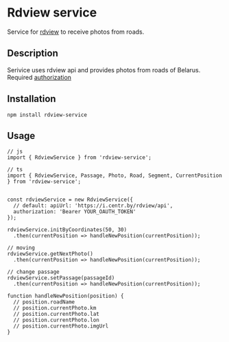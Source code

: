 # Rdview service

Service for [rdview](https://i.centr.by/rdview) to receive photos from roads.

## Description

Serivice uses rdview api and provides photos from roads of Belarus. Required [authorization](https://i.centr.by/oauth/)

## Installation

```
npm install rdview-service
```

## Usage

```
// js
import { RdviewService } from 'rdview-service';

// ts
import { RdviewService, Passage, Photo, Road, Segment, CurrentPosition } from 'rdview-service';


const rdviewService = new RdviewService({
  // default: apiUrl: 'https://i.centr.by/rdview/api',
  authorization: 'Bearer YOUR_OAUTH_TOKEN'
});

rdviewService.initByCoordinates(50, 30)
  .then(currentPosition => handleNewPosition(currentPosition));

// moving
rdviewService.getNextPhoto()
  .then(currentPosition => handleNewPosition(currentPosition));

// change passage
rdviewService.setPassage(passageId)
  .then(currentPosition => handleNewPosition(currentPosition));

function handleNewPosition(position) {
  // position.roadName
  // position.currentPhoto.km
  // position.currentPhoto.lat
  // position.currentPhoto.lon
  // position.currentPhoto.imgUrl
}
```

